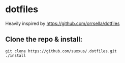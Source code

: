 # dotfiles
Heavily inspired by https://github.com/orrsella/dotfiles

## Clone the repo & install:
```
git clone https://github.com/suxxus/.dotfiles.git
./install

```